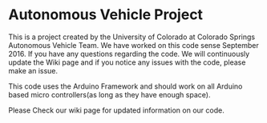 # Autonomous Vehicle Project
This is a project created by the University of Colorado at Colorado Springs Autonomous Vehicle Team.
We have worked on this code sense September 2016. If you have any questions regarding the code. We will continuously update the Wiki page and if you notice any issues with the code, please make an issue.

This code uses the Arduino Framework and should work on all Arduino based micro controllers(as long as they have enough space).

Please Check our wiki page for updated information on our code.
